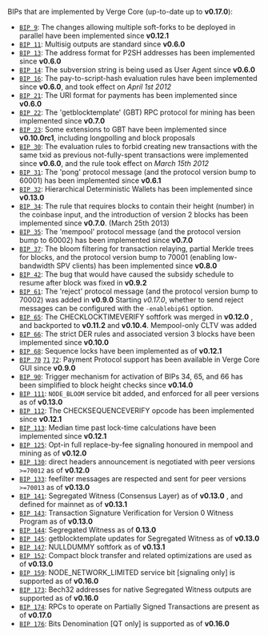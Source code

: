 BIPs that are implemented by Verge Core (up-to-date up to **v0.17.0**):

* [`BIP 9`](https://github.com/vergecurrency/bips/blob/master/bip-0009.mediawiki): The changes allowing multiple soft-forks to be deployed in parallel have been implemented since **v0.12.1**  
* [`BIP 11`](https://github.com/vergecurrency/bips/blob/master/bip-0011.mediawiki): Multisig outputs are standard since **v0.6.0** 
* [`BIP 13`](https://github.com/vergecurrency/bips/blob/master/bip-0013.mediawiki): The address format for P2SH addresses has been implemented since **v0.6.0** 
* [`BIP 14`](https://github.com/vergecurrency/bips/blob/master/bip-0014.mediawiki): The subversion string is being used as User Agent since **v0.6.0** 
* [`BIP 16`](https://github.com/vergecurrency/bips/blob/master/bip-0016.mediawiki): The pay-to-script-hash evaluation rules have been implemented since **v0.6.0**, and took effect on *April 1st 2012* 
* [`BIP 21`](https://github.com/vergecurrency/bips/blob/master/bip-0021.mediawiki): The URI format for payments has been implemented since **v0.6.0** 
* [`BIP 22`](https://github.com/vergecurrency/bips/blob/master/bip-0022.mediawiki): The 'getblocktemplate' (GBT) RPC protocol for mining has been implemented since **v0.7.0**
* [`BIP 23`](https://github.com/vergecurrency/bips/blob/master/bip-0023.mediawiki): Some extensions to GBT have been implemented since **v0.10.0rc1**, including longpolling and block proposals 
* [`BIP 30`](https://github.com/vergecurrency/bips/blob/master/bip-0030.mediawiki): The evaluation rules to forbid creating new transactions with the same txid as previous not-fully-spent transactions were implemented since **v0.6.0**, and the rule took effect on *March 15th 2012* 
* [`BIP 31`](https://github.com/vergecurrency/bips/blob/master/bip-0031.mediawiki): The 'pong' protocol message (and the protocol version bump to 60001) has been implemented since **v0.6.1** 
* [`BIP 32`](https://github.com/vergecurrency/bips/blob/master/bip-0032.mediawiki): Hierarchical Deterministic Wallets has been implemented since **v0.13.0** 
* [`BIP 34`](https://github.com/vergecurrency/bips/blob/master/bip-0034.mediawiki): The rule that requires blocks to contain their height (number) in the coinbase input, and the introduction of version 2 blocks has been implemented since **v0.7.0**. (March 25th 2013) 
* [`BIP 35`](https://github.com/vergecurrency/bips/blob/master/bip-0035.mediawiki): The 'mempool' protocol message (and the protocol version bump to 60002) has been implemented since **v0.7.0** 
* [`BIP 37`](https://github.com/vergecurrency/bips/blob/master/bip-0037.mediawiki): The bloom filtering for transaction relaying, partial Merkle trees for blocks, and the protocol version bump to 70001 (enabling low-bandwidth SPV clients) has been implemented since **v0.8.0** 
* [`BIP 42`](https://github.com/vergecurrency/bips/blob/master/bip-0042.mediawiki): The bug that would have caused the subsidy schedule to resume after block  was fixed in **v0.9.2** 
* [`BIP 61`](https://github.com/vergecurrency/bips/blob/master/bip-0061.mediawiki): The 'reject' protocol message (and the protocol version bump to 70002) was added in **v0.9.0**  Starting *v0.17.0*, whether to send reject messages can be configured with the `-enablebip61` option.
* [`BIP 65`](https://github.com/vergecurrency/bips/blob/master/bip-0065.mediawiki): The CHECKLOCKTIMEVERIFY softfork was merged in **v0.12.0** , and backported to **v0.11.2** and **v0.10.4**. Mempool-only CLTV was added
* [`BIP 66`](https://github.com/vergecurrency/bips/blob/master/bip-0066.mediawiki): The strict DER rules and associated version 3 blocks have been implemented since **v0.10.0** 
* [`BIP 68`](https://github.com/vergecurrency/bips/blob/master/bip-0068.mediawiki): Sequence locks have been implemented as of **v0.12.1** 
* [`BIP 70`](https://github.com/vergecurrency/bips/blob/master/bip-0070.mediawiki) [`71`](https://github.com/vergecurrency/bips/blob/master/bip-0071.mediawiki) [`72`](https://github.com/vergecurrency/bips/blob/master/bip-0072.mediawiki): Payment Protocol support has been available in Verge Core GUI since **v0.9.0** 
* [`BIP 90`](https://github.com/vergecurrency/bips/blob/master/bip-0090.mediawiki): Trigger mechanism for activation of BIPs 34, 65, and 66 has been simplified to block height checks since **v0.14.0** 
* [`BIP 111`](https://github.com/vergecurrency/bips/blob/master/bip-0111.mediawiki): `NODE_BLOOM` service bit added, and enforced for all peer versions as of **v0.13.0** 
* [`BIP 112`](https://github.com/vergecurrency/bips/blob/master/bip-0112.mediawiki): The CHECKSEQUENCEVERIFY opcode has been implemented since **v0.12.1** 
* [`BIP 113`](https://github.com/vergecurrency/bips/blob/master/bip-0113.mediawiki): Median time past lock-time calculations have been implemented since **v0.12.1** 
* [`BIP 125`](https://github.com/vergecurrency/bips/blob/master/bip-0125.mediawiki): Opt-in full replace-by-fee signaling honoured in mempool and mining as of **v0.12.0** 
* [`BIP 130`](https://github.com/vergecurrency/bips/blob/master/bip-0130.mediawiki): direct headers announcement is negotiated with peer versions `>=70012` as of **v0.12.0** 
* [`BIP 133`](https://github.com/vergecurrency/bips/blob/master/bip-0133.mediawiki): feefilter messages are respected and sent for peer versions `>=70013` as of **v0.13.0** 
* [`BIP 141`](https://github.com/vergecurrency/bips/blob/master/bip-0141.mediawiki): Segregated Witness (Consensus Layer) as of **v0.13.0** , and defined for mainnet as of **v0.13.1** 
* [`BIP 143`](https://github.com/vergecurrency/bips/blob/master/bip-0143.mediawiki): Transaction Signature Verification for Version 0 Witness Program as of **v0.13.0** 
* [`BIP 144`](https://github.com/vergecurrency/bips/blob/master/bip-0144.mediawiki): Segregated Witness as of **0.13.0** 
* [`BIP 145`](https://github.com/vergecurrency/bips/blob/master/bip-0145.mediawiki): getblocktemplate updates for Segregated Witness as of **v0.13.0** 
* [`BIP 147`](https://github.com/vergecurrency/bips/blob/master/bip-0147.mediawiki): NULLDUMMY softfork as of **v0.13.1** 
* [`BIP 152`](https://github.com/vergecurrency/bips/blob/master/bip-0152.mediawiki): Compact block transfer and related optimizations are used as of **v0.13.0** 
* [`BIP 159`](https://github.com/vergecurrency/bips/blob/master/bip-0159.mediawiki): NODE_NETWORK_LIMITED service bit [signaling only] is supported as of **v0.16.0** 
* [`BIP 173`](https://github.com/vergecurrency/bips/blob/master/bip-0173.mediawiki): Bech32 addresses for native Segregated Witness outputs are supported as of **v0.16.0** 
* [`BIP 174`](https://github.com/vergecurrency/bips/blob/master/bip-0174.mediawiki): RPCs to operate on Partially Signed Transactions are present as of **v0.17.0** 
* [`BIP 176`](https://github.com/vergecurrency/bips/blob/master/bip-0176.mediawiki): Bits Denomination [QT only] is supported as of **v0.16.0**
